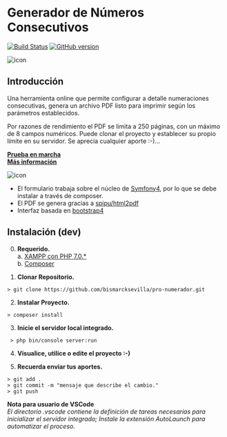 # Generador de Números  Consecutivos  

[![Build Status](https://travis-ci.org/bismarcksevilla/pro-numerador.svg?branch=master)](https://travis-ci.org/bismarcksevilla/pro-numerador)
[![GitHub version](https://badge.fury.io/gh/bismarcksevilla%2Fpro-numerador.svg)](https://badge.fury.io/gh/bismarcksevilla%2Fpro-numerador)  

![icon](https://bismarcksevilla.com/images/uploads/numerado-pdf.jpg)  

## Introducción  
Una herramienta online que permite configurar a detalle numeraciones consecutivas, genera un archivo PDF listo para imprimir según los parámetros establecidos.

Por razones de rendimiento el PDF se limita a 250 páginas, con un máximo de 8 campos numéricos. Puede clonar el proyecto y establecer su propio límite en su servidor. Se aprecia cualquier aporte :-)...  

**[Prueba en marcha](https://bismarcksevilla.com/proyecto/numerador)**  
**[Más información](https://bismarcksevilla.com/entrada/generador-de-numeros-consecutivos)**  

![icon](https://bismarcksevilla.com/images/uploads/2018/pro-numerador.jpg) 

* El formulario trabaja sobre el núcleo de [Symfony4](http://symfony.com/), por lo que se debe instalar a través de composer.  
* El PDF se genera gracias a [spipu/html2pdf](https://github.com/spipu/html2pdf)  
* Interfaz basada en [bootstrap4](https://getbootstrap.com/docs/4.2/getting-started/introduction)  

## Instalación (dev)  
0. **Requerido.**  
a. [XAMPP con PHP 7.0.*](https://www.apachefriends.org/es/download.html)  
b. [Composer](https://getcomposer.org/download/)  

1. **Clonar Repositorio.**   
~~~  
> git clone https://github.com/bismarcksevilla/pro-numerador.git  
~~~  

2. **Instalar Proyecto.**  
~~~  
> composer install  
~~~  

3. **Inicie el servidor local integrado.**  
~~~  
 > php bin/console server:run 
~~~  

4. **Visualice, utilice o edite el proyecto :-)**  

5. **Recuerda enviar tus aportes.**  

~~~ 
> git add .  
> git commit -m "mensaje que describe el cambio."  
> git push  
 ~~~  

**Nota para usuario de VSCode**  
*El directorio .vscode contiene la definición de tareas necesarias para inicializar el servidor integrado; Instale la extensión  AutoLaunch para automatizar el proceso.*   
